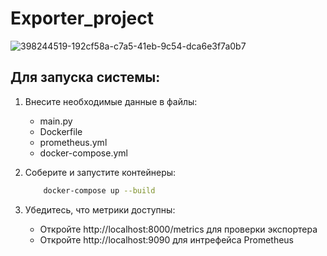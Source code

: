 # Exporter_project
![398244519-192cf58a-c7a5-41eb-9c54-dca6e3f7a0b7](https://github.com/user-attachments/assets/1f74bd0e-9c7a-41a7-a71a-8e2740253c22)

## Для запуска системы:

1. Внесите необходимые данные в файлы:
    - main.py
    - Dockerfile
    - prometheus.yml
    - docker-compose.yml

2. Соберите и запустите контейнеры:
    ```bash
        docker-compose up --build
    ```

4. Убедитесь, что метрики доступны:
    - Откройте http://localhost:8000/metrics для проверки экспортера
    - Откройте http://localhost:9090 для интрефейса Prometheus
